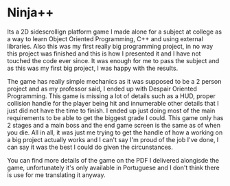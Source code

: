 # Ninja++
Its a 2D sidescrollign platform game I made alone for a subject at college as a way to learn Object Oriented Programming, C++ and using external libraries. Also this was my first
really big programming project, in no way this project was finished and this is how I presented it and I have not touched the code ever since. It was enough for me to pass the
subject and as this was my first big project, I was happy with the results.

The game has really simple mechanics as it was supposed to be a 2 person project and as my professor said, I ended up with Despair Oriented Programming. This game is missing a lot
of details such as a HUD, proper collision handle for the player being hit and innumerable other details that I just did not have the time to finish. I ended up just doing most of
the main requirements to be able to get the biggest grade I could. This game only has 2 stages and a main boss and the end game screen is the same as of when you die. All in all,
it was just me trying to get the handle of how a working on a big project actually works and I can't say I'm proud of the job I've done, I can say it was the best I could do given
the circunstances.

You can find more details of the game on the PDF I delivered alongisde the game, unfortunately it's only available in Portuguese and I don't think there is use for me translating
it anyway.
